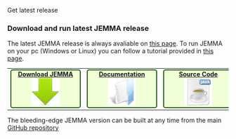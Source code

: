 Get latest release
<!-- Remember: the first line always goes with the title-->
<!-- Please use h3 headers (###) inside these files -->

### Download and run latest JEMMA release 

The latest JEMMA release is always avaliable on <a href="https://github.com/ismb/jemma/releases">this page</a>. To run JEMMA on your pc (Windows or Linux) you can follow a tutorial provided in <a href="https://github.com/ismb/jemma/wiki/RunOnPc">this page</a>. 

<table>
<tr>
<td>
<div align="center" id="demo-container" style="background-color: rgb(255,255,255); width:160px;" >
<div id="demo" style="background-color: rgb(240, 255, 214); border: 2px solid rgb(14, 82, 3); border-top-left-radius: 5px; border-top-right-radius: 5px; border-bottom-right-radius: 5px; border-bottom-left-radius: 5px;">
<span style="text-align:center;"><a href="https://github.com/ismb/jemma/releases"><b>Download JEMMA</b><br/>
<img src="./images/download.png"></a><br/>
</div>
</div>
</td>
<td>
<div align="center" id="demo-container" style="background-color: rgb(255,255,255); width:160px;" >
<div id="demo" style="background-color: rgb(240, 255, 214); border: 2px solid rgb(14, 82, 3); border-top-left-radius: 5px; border-top-right-radius: 5px; border-bottom-right-radius: 5px; border-bottom-left-radius: 5px;">
<span style="text-align:center;"><a href="https://github.com/ismb/jemma/wiki/Developers-Documentation" target="_blank"><b>Documentation</b><br/>
<img src="./images/documentation.png" width="64" height="64"></a><br/>
</div>
</div>
</td>
<td>
<div align="center" id="demo-container" style="background-color: rgb(255,255,255); width:160px;" >
<div id="demo" style="background-color: rgb(240, 255, 214); border: 2px solid rgb(14, 82, 3); border-top-left-radius: 5px; border-top-right-radius: 5px; border-bottom-right-radius: 5px; border-bottom-left-radius: 5px;">
<span style="text-align:center;"><a href="https://github.com/ismb/jemma" target="_blank"><b>Source Code</b><br/>
<img src="./images/source.png" width="64" height="64"></a><br/>
</div>
</div>
</td>
</tr>
</table>

The bleeding-edge JEMMA version can be built at any time from the main <a href="https://github.com/ismb/jemma/">GitHub repository</a>

